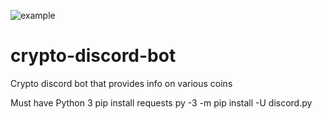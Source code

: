 ![example](https://user-images.githubusercontent.com/36686123/118430856-0719fc00-b6a3-11eb-97ca-0c0b149306f0.JPG)
# crypto-discord-bot
Crypto discord bot that provides info on various coins 


Must have
Python 3
pip install requests
py -3 -m pip install -U discord.py

